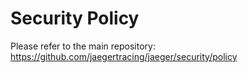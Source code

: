 # Security Policy

Please refer to the main repository: https://github.com/jaegertracing/jaeger/security/policy
